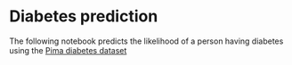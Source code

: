 # Diabetes prediction

The following notebook predicts the likelihood of a person having diabetes using the [Pima diabetes dataset](https://www.kaggle.com/uciml/pima-indians-diabetes-database)
